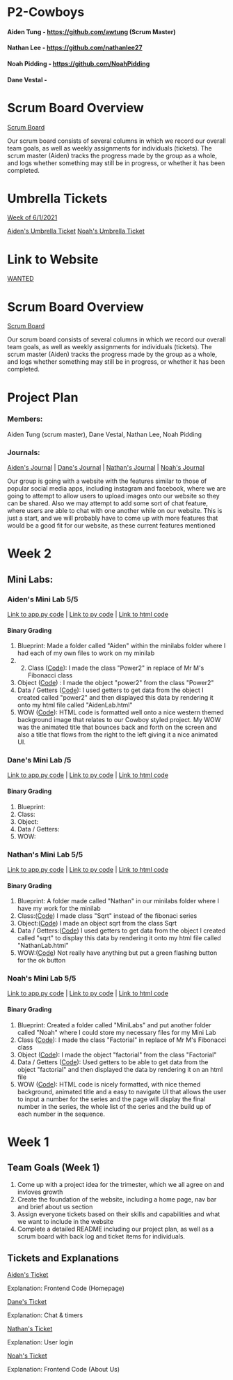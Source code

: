 # P2-Cowboys

#### Aiden Tung - https://github.com/awtung (Scrum Master)
#### Nathan Lee - https://github.com/nathanlee27
#### Noah Pidding - https://github.com/NoahPidding
#### Dane Vestal - 


# Scrum Board Overview
[Scrum Board](https://github.com/awtung/p2-cowboys/projects/1)

Our scrum board consists of several columns in which we record our overall team goals, as well as weekly assignments for individuals (tickets). The scrum master (Aiden) tracks the progress made by the group as a whole, and logs whether something may still be in progress, or whether it has been completed. 

# Umbrella Tickets
[Week of 6/1/2021]()

[Aiden's Umbrella Ticket](https://github.com/awtung/p2-cowboys/projects/1#card-61728573)
[Noah's Umbrella Ticket]()




# Link to Website
[WANTED]()

# Scrum Board Overview
[Scrum Board](https://github.com/awtung/p2-cowboys/projects/1)

Our scrum board consists of several columns in which we record our overall team goals, as well as weekly assignments for individuals (tickets). The scrum master (Aiden) tracks the progress made by the group as a whole, and logs whether something may still be in progress, or whether it has been completed. 

# Project Plan
### Members: 
Aiden Tung (scrum master), Dane Vestal, Nathan Lee, Noah Pidding
### Journals: 
[Aiden's Journal]() | [Dane's Journal]() | [Nathan's Journal]() | [Noah's Journal](https://docs.google.com/document/d/1x-iEoBSRU_3NTZzQx9B2KsI-111CswKRkTgCjxuuqH4/edit?usp=sharing)


Our group is going with a website with the features similar to those of popular social media apps, including instagram and facebook, where we are going to attempt to allow users to upload images onto our website so they can be shared. Also we may attempt to add some sort of chat feature, where users are able to chat with one another while on our website. This is just a start, and we will probably have to come up with more features that would be a good fit for our website, as these current features mentioned 

# Week 2
## Mini Labs:
### Aiden's Mini Lab 5/5
[Link to app.py code](https://github.com/awtung/p2-cowboys/blob/main/MiniLabs/Aiden/app.py) |
[Link to py code](https://github.com/awtung/p2-cowboys/blob/main/MiniLabs/Aiden/Aiden.py) |
[Link to html code](https://github.com/awtung/p2-cowboys/blob/main/MiniLabs/Aiden/templates/AidenLab.html)
#### Binary Grading
1) Blueprint: Made a folder called "Aiden" within the minilabs folder where I had each of my own files to work on my minilab
2) 2) Class ([Code](https://github.com/awtung/p2-cowboys/blob/33d042550aa83db0bdbba639ae1d5fdc91e102b0/MiniLabs/Aiden/Aiden.py#L4)): I made the class "Power2" in replace of Mr M's Fibonacci class
3) Object ([Code](https://github.com/awtung/p2-cowboys/blob/33d042550aa83db0bdbba639ae1d5fdc91e102b0/MiniLabs/Aiden/Aiden.py#L60)) : I made the object "power2" from the class "Power2"
4) Data / Getters ([Code](https://github.com/awtung/p2-cowboys/blob/b33ca52c412e3929745412b3212467e41f83d41f/MiniLabs/Aiden/Aiden.py#L37-L68)): I used getters to get data from the object I created called "power2" and then displayed this data by rendering it onto my html file called "AidenLab.html"
5) WOW ([Code](https://github.com/awtung/p2-cowboys/blob/226620676fbed698092a63ca544042da6507d1ad/MiniLabs/Aiden/templates/AidenLab.html#L18)): HTML code is formatted well onto a nice western themed background image that relates to our Cowboy styled project. My WOW was the animated title that bounces back and forth on the screen and also a title that flows from the right to the left giving it a nice animated UI. 

### Dane's Mini Lab /5
[Link to app.py code](https://github.com/awtung/p2-cowboys/blob/92da7faff8fc1f75c7b1a206ef006334deb41a32/MiniLabs/Dane/app.py#L1-L29) |
[Link to py code](https://github.com/awtung/p2-cowboys/blob/92da7faff8fc1f75c7b1a206ef006334deb41a32/MiniLabs/Dane/Dane.py#L1-L6) |
[Link to html code](https://github.com/awtung/p2-cowboys/blob/92da7faff8fc1f75c7b1a206ef006334deb41a32/MiniLabs/Dane/templates/DaneLab.html#L1-L18)
#### Binary Grading
1) Blueprint: 
2) Class:  
3) Object: 
4) Data / Getters:
5) WOW:

### Nathan's Mini Lab 5/5
[Link to app.py code](https://github.com/awtung/p2-cowboys/blob/4b74e70458a61d75bd15159e59e18d83b6e7db37/MiniLabs/Nathan/app.py#L1-L11) |
[Link to py code](https://github.com/awtung/p2-cowboys/blob/4b74e70458a61d75bd15159e59e18d83b6e7db37/MiniLabs/Nathan/Nathan.py#L1-L72) |
[Link to html code](https://github.com/awtung/p2-cowboys/blob/4b74e70458a61d75bd15159e59e18d83b6e7db37/MiniLabs/Nathan/templates/NathanLab.html#L1-L110)
#### Binary Grading
1) Blueprint: A folder made called "Nathan" in our minilabs folder where I have my work for the minilab
2) Class:([Code](https://github.com/awtung/p2-cowboys/blob/226620676fbed698092a63ca544042da6507d1ad/MiniLabs/Nathan/Nathan.py#L5-L6)) I made class "Sqrt" instead of the fibonaci series
3) Object:([Code](https://github.com/awtung/p2-cowboys/blob/8c0b8096bcc21e176420460b3050a52e33558446/MiniLabs/Nathan/Nathan.py#L64)) I made an object sqrt from the class Sqrt
4) Data / Getters:([Code](https://github.com/awtung/p2-cowboys/blob/8c0b8096bcc21e176420460b3050a52e33558446/MiniLabs/Nathan/Nathan.py#L39-L72)) I used getters to get data from the object I created called "sqrt" to display this data by rendering it onto my html file called "NathanLab.html"
5) WOW:([Code](https://github.com/awtung/p2-cowboys/blob/8c0b8096bcc21e176420460b3050a52e33558446/MiniLabs/Nathan/templates/NathanLab.html#L77-L106)) Not really have anything but put a green flashing button for the ok button

### Noah's Mini Lab 5/5
[Link to app.py code](https://github.com/awtung/p2-cowboys/blob/75a04dee0a8e0abea1f6690c6428a35136e01a70/MiniLabs/Noah/app.py#L1-L11) |
[Link to py code](https://github.com/awtung/p2-cowboys/blob/46252db94636fdb8d4bd9656bbd12104173fc732/MiniLabs/Noah/Noah.py#L1-L68) |
[Link to html code](https://github.com/awtung/p2-cowboys/blob/75a04dee0a8e0abea1f6690c6428a35136e01a70/MiniLabs/Noah/templates/NoahLab.html#L1-L71)
#### Binary Grading
1) Blueprint: Created a folder called "MiniLabs" and put another folder called "Noah" where I could store my necessary files for my Mini Lab
2) Class ([Code](https://github.com/awtung/p2-cowboys/blob/8c0b8096bcc21e176420460b3050a52e33558446/MiniLabs/Noah/Noah.py#L4-L5)): I made the class "Factorial" in replace of Mr M's Fibonacci class
3) Object ([Code](https://github.com/awtung/p2-cowboys/blob/8c0b8096bcc21e176420460b3050a52e33558446/MiniLabs/Noah/Noah.py#L60)): I made the object "factorial" from the class "Factorial"
4) Data / Getters ([Code](https://github.com/awtung/p2-cowboys/blob/8c0b8096bcc21e176420460b3050a52e33558446/MiniLabs/Noah/Noah.py#L37-L68)): Used getters to be able to get data from the object "factorial" and then displayed the data by rendering it on an html file
5) WOW ([Code](https://github.com/awtung/p2-cowboys/blob/8c0b8096bcc21e176420460b3050a52e33558446/MiniLabs/Noah/templates/NoahLab.html#L1-L78)): HTML code is nicely formatted, with nice themed background, animated title and a easy to navigate UI that allows the user to input a number for the series and the page will display the final number in the series, the whole list of the series and the build up of each number in the sequence. 

# Week 1 
## Team Goals (Week 1)
1) Come up with a project idea for the trimester, which we all agree on and invloves growth
2) Create the foundation of the website, including a home page, nav bar and brief about us section
3) Assign everyone tickets based on their skills and capabilities and what we want to include in the website
4) Complete a detailed README including our project plan, as well as a scrum board with back log and ticket items for individuals. 

## Tickets and Explanations

[Aiden's Ticket](https://github.com/awtung/p2-cowboys/projects/1#card-57731912)

Explanation: Frontend Code (Homepage)

[Dane's Ticket](https://github.com/awtung/p2-cowboys/projects/1#card-57939094)

Explanation: Chat & timers

[Nathan's Ticket](https://github.com/awtung/p2-cowboys/projects/1#card-57731909)

Explanation: User login

[Noah's Ticket](https://github.com/awtung/p2-cowboys/projects/1#card-57731902)

Explanation: Frontend Code (About Us)
